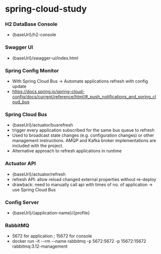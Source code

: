 # spring-cloud-study

### H2 DataBase Console
- {baseUrl}/h2-console

### Swagger UI
- {baseUrl}/swagger-ui/index.html

### Spring Config Monitor
- With Spring Cloud Bus -> Automate applications refresh with config update 
- https://docs.spring.io/spring-cloud-config/docs/current/reference/html/#_push_notifications_and_spring_cloud_bus

### Spring Cloud Bus
- {baseUrl}/actuator/busrefresh
- trigger every application subscribed for the same bus queue to refresh
- Used to broadcast state changes (e.g. configuration changes) or other management instructions. AMQP and Kafka broker implementations are included with the project.
- Alternative approach to refresh applications in runtime

### Actuator API
- {baseUrl}/actuator/refresh
- refresh API: allow reload changed external properties without re-deploy
- drawback: need to manually call api with times of no. of application -> use Spring Cloud Bus

### Config Server
- {baseUrl}/{application-name}/{profile}

### RabbitMQ
- 5672 for application ; 15672 for console
- docker run -it --rm --name rabbitmq -p 5672:5672 -p 15672:15672 rabbitmq:3.12-management

